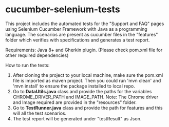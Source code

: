 # cucumber-selenium-tests

This project includes the automated tests for the "Support and FAQ" pages using Selenium Cucumber
Framework with Java as a programming language. The scenarios are present as cucumber files in the
"features" folder which verifies with specifications and generates a test report.

Requirements: Java 8+ and Gherkin plugin.
(Please check pom.xml file for other required dependencies)

How to run the tests:

1. After cloning the project to your local machine, make sure the pom.xml file is imported as maven
   project. Then you could run 'mvn clean' and 'mvn install' to ensure the package installed to
   local repo.
2. Go to **DataUtils.java** class and provide the paths for the variables CHROME_DRIVER_PATH and
   IMAGE_PATH. Note: The Chrome driver and Image required are provided in the "resources" folder.
3. Go to **TestRunner.java** class and provide the path for features and this will all the test
   scenarios.
4. The test report will be generated under "testResult" as Json.